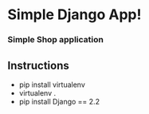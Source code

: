 # Simple Django App!

### Simple Shop application


## Instructions
- pip install virtualenv
- virtualenv .
- pip install Django == 2.2
